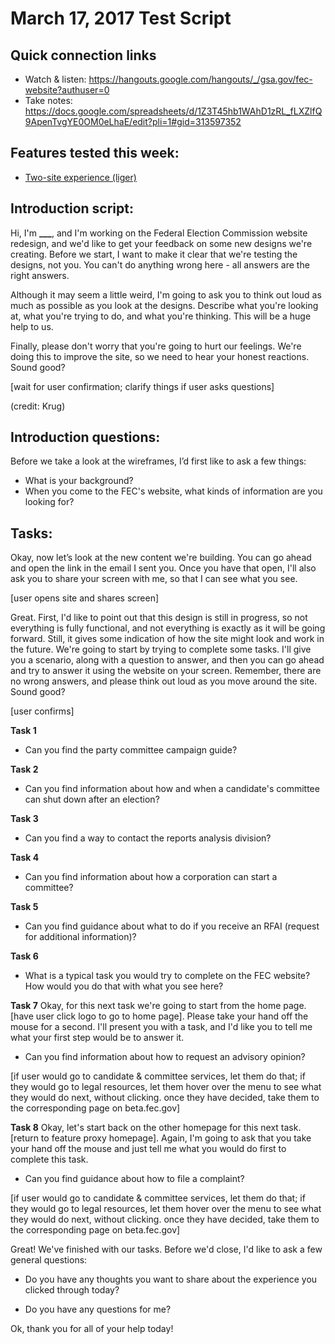 # March 17, 2017 Test Script

## Quick connection links

- Watch & listen: <https://hangouts.google.com/hangouts/_/gsa.gov/fec-website?authuser=0>
- Take notes: <https://docs.google.com/spreadsheets/d/1Z3T45hb1WAhD1zRL_fLXZlfQ9ApenTvgYE0OM0eLhaE/edit?pli=1#gid=313597352>

## Features tested this week:

- [Two-site experience (liger)](https://fec-feature-proxy.18f.gov/)

## Introduction script:

Hi, I'm **___**, and I'm working on the Federal Election Commission website redesign, and we'd like to get your feedback on some new designs we're creating. Before we start, I want to make it clear that we're testing the designs, not you. You can't do anything wrong here - all answers are the right answers.

Although it may seem a little weird, I'm going to ask you to think out loud as much as possible as you look at the designs. Describe what you're looking at, what you're trying to do, and what you're thinking. This will be a huge help to us.

Finally, please don't worry that you're going to hurt our feelings. We're doing this to improve the site, so we need to hear your honest reactions. Sound good?

[wait for user confirmation; clarify things if user asks questions]

(credit: Krug)

## Introduction questions:

Before we take a look at the wireframes, I’d first like to ask a few things:

- What is your background?
- When you come to the FEC's website, what kinds of information are you looking for? 

## Tasks:

Okay, now let’s look at the new content we're building. You can go ahead and open the link in the email I sent you. Once you have that open, I'll also ask you to share your screen with me, so that I can see what you see. 

[user opens site and shares screen]

Great. First, I'd like to point out that this design is still in progress, so not everything is fully functional, and not everything is exactly as it will be going forward. Still, it gives some indication of how the site might look and work in the future. We're going to start by trying to complete some tasks. I'll give you a scenario, along with a question to answer, and then you can go ahead and try to answer it using the website on your screen. Remember, there are no wrong answers, and please think out loud as you move around the site. Sound good?

[user confirms]

**Task 1**
- Can you find the party committee campaign guide?

**Task 2**
- Can you find information about how and when a candidate's committee can shut down after an election?

**Task 3**
- Can you find a way to contact the reports analysis division?

**Task 4**
- Can you find information about how a corporation can start a committee?

**Task 5**
- Can you find guidance about what to do if you receive an RFAI (request for additional information)?

**Task 6**
- What is a typical task you would try to complete on the FEC website? How would you do that with what you see here?

**Task 7**
Okay, for this next task we're going to start from the home page. [have user click logo to go to home page]. Please take your hand off the mouse for a second. I'll present you with a task, and I'd like you to tell me what your first step would be to answer it. 

- Can you find information about how to request an advisory opinion? 

[if user would go to candidate & committee services, let them do that; if they would go to legal resources, let them hover over the menu to see what they would do next, without clicking. once they have decided, take them to the corresponding page on beta.fec.gov]

**Task 8**
Okay, let's start back on the other homepage for this next task. [return to feature proxy homepage]. Again, I'm going to ask that you take your hand off the mouse and just tell me what you would do first to complete this task.

- Can you find guidance about how to file a complaint?

[if user would go to candidate & committee services, let them do that; if they would go to legal resources, let them hover over the menu to see what they would do next, without clicking. once they have decided, take them to the corresponding page on beta.fec.gov]


Great! We've finished with our tasks. Before we'd close, I'd like to ask a few general questions:

- Do you have any thoughts you want to share about the experience you clicked through today?

- Do you have any questions for me?

Ok, thank you for all of your help today!





